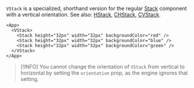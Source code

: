 `VStack` is a specialized, shorthand version for the regular [Stack](./Stack) component with a vertical orientation.
See also: [HStack](./HStack.mdx), [CHStack](./CHStack.mdx), [CVStack](./CVStack.mdx).

```xmlui-pg copy display name="Example: VStack"
<App>
  <VStack>
    <Stack height="32px" width="32px" backgroundColor="red" />
    <Stack height="32px" width="32px" backgroundColor="blue" />
    <Stack height="32px" width="32px" backgroundColor="green" />
  </VStack>
</App>
```

>[!INFO]
> You cannot change the orientation of `VStack` from vertical to horizontal by setting the `orientation` prop, as the engine ignores that setting.
